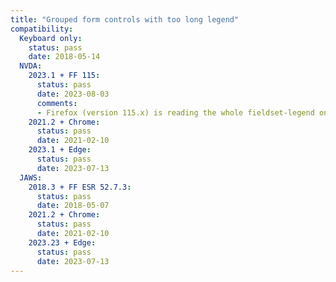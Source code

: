 ```yaml
---
title: "Grouped form controls with too long legend"
compatibility:
  Keyboard only:
    status: pass
    date: 2018-05-14
  NVDA:
    2023.1 + FF 115:
      status: pass
      date: 2023-08-03
      comments: 
      - Firefox (version 115.x) is reading the whole fieldset-legend once by focusing the first input field.
    2021.2 + Chrome:
      status: pass
      date: 2021-02-10
    2023.1 + Edge:
      status: pass
      date: 2023-07-13
  JAWS:
    2018.3 + FF ESR 52.7.3:
      status: pass
      date: 2018-05-07
    2021.2 + Chrome:
      status: pass
      date: 2021-02-10
    2023.23 + Edge:
      status: pass
      date: 2023-07-13
---
```

